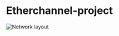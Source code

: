 # Etherchannel-project
![Network layout](https://github.com/user-attachments/assets/ef608fcd-c38a-4ead-8b46-7fd57b414a38)

